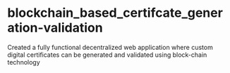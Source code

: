 # blockchain_based_certifcate_generation-validation
Created a fully functional decentralized web application where custom digital certificates can be generated and validated using block-chain technology

